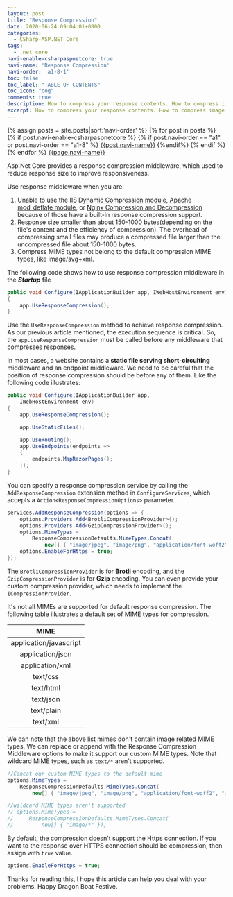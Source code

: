 ```yaml
---
layout: post
title: "Response Compression"
date: 2020-06-24 09:04:01+0800
categories:
  - CSharp-ASP.NET Core
tags:
  - .net core
navi-enable-csharpaspnetcore: true
navi-name: 'Response Compression'
navi-order: 'a1-8-1'
toc: false
toc_label: "TABLE OF CONTENTS"
toc_icon: "cog"
comments: true
description: How to compress your response contents. How to compress image or html, or other resource.
excerpt: How to compress your response contents. How to compress image or html, or other resource.
---
```

<!--navigation bar-->
<div class='navi-link-container'>
  {% assign posts = site.posts|sort:'navi-order' %}
  {% for post in posts %}
    {% if post.navi-enable-csharpaspnetcore %}
        {% if post.navi-order == "a1" or 
              post.navi-order == "a1-8" %}
            <a href="{{ site.baseurl }}{{ post.url }}" class='navi-link'>{{post.navi-name}}</a>
        {%endif%}
    {% endif %}
  {% endfor %}
<a class='navi-link' href="">{{page.navi-name}}</a>
</div>
<!--navigation bar-->

Asp.Net Core provides a response compression middleware, which used to reduce response size to improve responsiveness.

Use response middleware when you are:
1. Unable to use the [IIS Dynamic Compression module][1], [Apache mod_deflate module][2], or [Nginx Compression and Decompression][3] because of those have a built-in response compression support.
2. Response size smaller than about 150-1000 bytes(depending on the file's content and the efficiency of compression). The overhead of compressing small files may produce a compressed file larger than the uncompressed file about 150-1000 bytes.
3. Compress MIME types not belong to the default compression MIME types, like image/svg+xml. 

The following code shows how to use response compression middleware in the ***Startup*** file
```c#
public void Configure(IApplicationBuilder app, IWebHostEnvironment env)
{
    app.UseResponseCompression();
}
```
Use the `UseResponseCompression` method to achieve response compression. As our previous article mentioned, the execution sequence is critical. So, the `app.UseResponseCompression` must be called before any middleware that compresses responses.

In most cases, a website contains a **static file serving short-circuiting** middleware and an endpoint middleware. We need to be careful that the position of response compression should be before any of them. Like the following code illustrates:
```c#
public void Configure(IApplicationBuilder app, 
    IWebHostEnvironment env)
{
    app.UseResponseCompression();

    app.UseStaticFiles();

    app.UseRouting();
    app.UseEndpoints(endpoints =>
    {
        endpoints.MapRazorPages();
    });
}
```

You can specify a response compression service by calling the `AddResponseCompression` extension method in `ConfigureServices`, which accepts a `Action<ResponseCompressionOptions>` parameter. 
```c#
services.AddResponseCompression(options => {
    options.Providers.Add<BrotliCompressionProvider>();
    options.Providers.Add<GzipCompressionProvider>();
    options.MimeTypes =
        ResponseCompressionDefaults.MimeTypes.Concat(
            new[] { "image/jpeg", "image/png", "application/font-woff2", "image/svg+xml" });
    options.EnableForHttps = true;
});
```
The `BrotliCompressionProvider` is for **Brotli** encoding, and the `GzipCompressionProvider` is for **Gzip** encoding. You can even provide your custom compression provider, which needs to implement the `ICompressionProvider`.

It's not all MIMEs are supported for default response compression.  The following table illustrates a default set of MIME types for compression.

|MIME   |
|:-:|
|application/javascript   |
|application/json   |
|application/xml   |
|text/css   |
|text/html   |
|text/json   |
|text/plain   |
|text/xml   |

We can note that the above list mimes don't contain image related MIME types. We can replace or append with the Response Compression Middleware options to make it support our custom MIME types. Note that wildcard MIME types, such as `text/*` aren't supported. 
```c#
//Concat our custom MIME types to the default mime
options.MimeTypes =
    ResponseCompressionDefaults.MimeTypes.Concat(
        new[] { "image/jpeg", "image/png", "application/font-woff2", "image/svg+xml" });

//wildcard MIME types aren't supported
// options.MimeTypes =
//     ResponseCompressionDefaults.MimeTypes.Concat(
//         new[] { "image/*" });
```
By default, the compression doesn't support the Https connection. If you want to the response over HTTPS connection should be compression, then assign with `true` value.
```c#
options.EnableForHttps = true;
```

Thanks for reading this, I hope this article can help you deal with your problems. Happy Dragon Boat Festive.

[1]: https://www.iis.net/overview/reliability/dynamiccachingandcompression
[2]: https://httpd.apache.org/docs/current/mod/mod_deflate.html
[3]: https://docs.nginx.com/nginx/admin-guide/web-server/compression/
